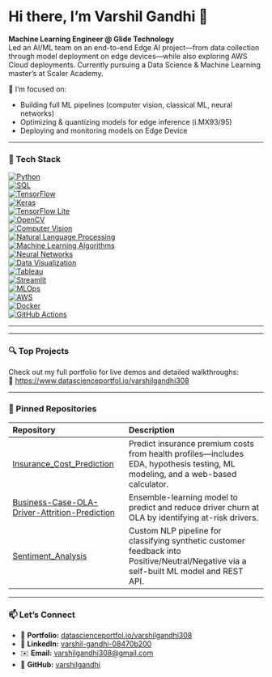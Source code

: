 # Hi there, I’m Varshil Gandhi 👋

**Machine Learning Engineer @ Glide Technology**  
Led an AI/ML team on an end-to-end Edge AI project—from data collection through model deployment on edge devices—while also exploring AWS Cloud deployments. Currently pursuing a Data Science & Machine Learning master’s at Scaler Academy.

🔭 I’m focused on:
- Building full ML pipelines (computer vision, classical ML, neural networks)  
- Optimizing & quantizing models for edge inference (i.MX93/95)  
- Deploying and monitoring models on Edge Device 

---

### 🚀 Tech Stack
[![Python](https://img.shields.io/badge/Python-3776AB?logo=python&logoColor=white)](https://www.python.org/)  
[![SQL](https://img.shields.io/badge/SQL-316192?logo=postgresql&logoColor=white)](https://www.postgresql.org/)  
[![TensorFlow](https://img.shields.io/badge/TensorFlow-FF6F00?logo=tensorflow&logoColor=white)](https://www.tensorflow.org/)  
[![Keras](https://img.shields.io/badge/Keras-D00000?logo=keras&logoColor=white)](https://keras.io/)  
[![TensorFlow Lite](https://img.shields.io/badge/TFLite-0099E5?logo=tensorflow&logoColor=white)](https://www.tensorflow.org/lite)  
[![OpenCV](https://img.shields.io/badge/OpenCV-5C3EE8?logo=opencv&logoColor=white)](https://opencv.org/)  
[![Computer Vision](https://img.shields.io/badge/Computer_Vision-007ACC)](https://opencv.org/)  
[![Natural Language Processing](https://img.shields.io/badge/NLP-FF69B4)](https://en.wikipedia.org/wiki/Natural_language_processing)  
[![Machine Learning Algorithms](https://img.shields.io/badge/ML_Algorithms-4BAF4F)](https://en.wikipedia.org/wiki/Machine_learning)  
[![Neural Networks](https://img.shields.io/badge/Neural_Networks-FF6F61)](https://en.wikipedia.org/wiki/Artificial_neural_network)  
[![Data Visualization](https://img.shields.io/badge/Data_Visualization-FFCA28)](https://en.wikipedia.org/wiki/Data_visualization)  
[![Tableau](https://img.shields.io/badge/Tableau-E97627?logo=tableau&logoColor=white)](https://www.tableau.com/)  
[![Streamlit](https://img.shields.io/badge/Streamlit-FF4B4B?logo=streamlit&logoColor=white)](https://streamlit.io/)  
[![MLOps](https://img.shields.io/badge/MLOps-00A0DE)](https://ml-ops.org/)  
[![AWS](https://img.shields.io/badge/AWS-232F3E?logo=amazonaws&logoColor=white)](https://aws.amazon.com/)  
[![Docker](https://img.shields.io/badge/Docker-2496ED?logo=docker&logoColor=white)](https://www.docker.com/)  
[![GitHub Actions](https://img.shields.io/badge/GHActions-2088FF?logo=githubactions&logoColor=white)](https://github.com/features/actions)  

---
---

### 🔍 Top Projects

Check out my full portfolio for live demos and detailed walkthroughs:  
🔗 https://www.datascienceportfol.io/varshilgandhi308

---

### 📌 Pinned Repositories

| Repository | Description |
| :--------- | :---------- |
| [Insurance_Cost_Prediction](https://github.com/varshilgandhi/Insurance_Cost_Prediction) | Predict insurance premium costs from health profiles—includes EDA, hypothesis testing, ML modeling, and a web-based calculator. |
| [Business-Case-OLA-Driver-Attrition-Prediction](https://github.com/varshilgandhi/Business-Case-OLA-Driver-Attrition-Prediction) | Ensemble-learning model to predict and reduce driver churn at OLA by identifying at-risk drivers. |
| [Sentiment_Analysis](https://github.com/varshilgandhi/Sentiment_Analysis) | Custom NLP pipeline for classifying synthetic customer feedback into Positive/Neutral/Negative via a self-built ML model and REST API. |


---

### 📫 Let’s Connect

- 🔗 **Portfolio:** [datascienceportfol.io/varshilgandhi308](https://www.datascienceportfol.io/varshilgandhi308)  
- 🔗 **LinkedIn:** [varshil-gandhi-08470b200](https://www.linkedin.com/in/varshil-gandhi-08470b200)  
- ✉️ **Email:** varshilgandhi308@gmail.com  
- 🔗 **GitHub:** [varshilgandhi](https://github.com/varshilgandhi)

